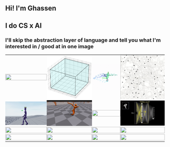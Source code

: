 ## Hi! I'm Ghassen
## I do CS x AI 
### I'll skip the abstraction layer of language and tell you what I'm interested in / good at in one image

<table style="border-collapse: collapse; table-layout: fixed; width: 100%;">
  <tr>
    <td style="padding: 0;"><img src="1_RZnBSB3QpkIwFUTRFaWDYg.gif" style="width: 100%; height: 100%; object-fit: cover;" /></td>
    <td style="padding: 0;"><img src="bin_pack.gif" style="width: 100%; height: 100%; object-fit: cover;" /></td>
    <td style="padding: 0;"><img src="tsne.gif" style="width: 100%; height: 100%; object-fit: cover;" /></td>
    <td style="padding: 0;"><img src="tsp.gif" style="width: 100%; height: 100%; object-fit: cover;" /></td>
  </tr>
  <tr>
    <td style="padding: 0;"><img src="humanoid-robot-walking.gif" style="width: 100%; height: 100%; object-fit: cover;" /></td>
    <td style="padding: 0;"><img src="isaacgymenvs-c2ab42ffc68a8e6399a0bf1b183b9e78.gif" style="width: 100%; height: 100%; object-fit: cover;" /></td>
    <td style="padding: 0;"><img src="wM4uDA.gif" style="width: 100%; height: 100%; object-fit: cover;" /></td>
    <td style="padding: 0;"><img src="download.jpeg" style="width: 100%; height: 100%; object-fit: cover;" /></td>
  </tr>
  <tr>
    <td style="padding: 0;"><img src="https://raw.githubusercontent.com/chiragml/Diffusion-Gif-Generator/main/out3.gif" style="width: 100%; height: 100%; object-fit: cover;" /></td>
    <td style="padding: 0;"><img src="https://media.giphy.com/media/LEZcFaj2RWhS9vhuYj/giphy.gif" style="width: 100%; height: 100%; object-fit: cover;" /></td>
    <td style="padding: 0;"><img src="https://media.giphy.com/media/xUA7b1J3rD6m0ZJpOE/giphy.gif" style="width: 100%; height: 100%; object-fit: cover;" /></td>
    <td style="padding: 0;"><img src="https://media.giphy.com/media/TEFplLVRsTZ1FXb3oR/giphy.gif" style="width: 100%; height: 100%; object-fit: cover;" /></td>
  </tr>
  <tr>
    <td style="padding: 0;"><img src="https://media.giphy.com/media/JozE2bVH92A4cAoUwl/giphy.gif" style="width: 100%; height: 100%; object-fit: cover;" /></td>
    <td style="padding: 0;"><img src="https://media.giphy.com/media/YLMsryaBO4K3VVcMSe/giphy.gif" style="width: 100%; height: 100%; object-fit: cover;" /></td>
    <td style="padding: 0;"><img src="https://media.giphy.com/media/l0MYOUI5XfRkMdZe0/giphy.gif" style="width: 100%; height: 100%; object-fit: cover;" /></td>
    <td style="padding: 0;"><img src="https://media.giphy.com/media/3o7TKzJf9E0t9nxZfO/giphy.gif" style="width: 100%; height: 100%; object-fit: cover;" /></td>
  </tr>
</table>
